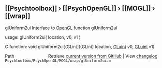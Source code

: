 ## [[Psychtoolbox]] &#8250; [[PsychOpenGL]] &#8250; [[MOGL]] &#8250; [[wrap]]

glUniform2ui  Interface to [OpenGL](OpenGL) function glUniform2ui  
  
usage:  glUniform2ui( location, v0, v1 )  
  
C function:  void glUniform2ui[(GLint]((GLint) location, [GLuint](GLuint) v0, [GLuint](GLuint) v1)  




<div class="code_header" style="text-align:right;">
  <span style="float:left;">Path&nbsp;&nbsp;</span> <span class="counter">Retrieve <a href=
  "https://raw.github.com/Psychtoolbox-3/Psychtoolbox-3/beta/Psychtoolbox/PsychOpenGL/MOGL/wrap/glUniform2ui.m">current version from GitHub</a> | View <a href=
  "https://github.com/Psychtoolbox-3/Psychtoolbox-3/commits/beta/Psychtoolbox/PsychOpenGL/MOGL/wrap/glUniform2ui.m">changelog</a></span>
</div>
<div class="code">
  <code>Psychtoolbox/PsychOpenGL/MOGL/wrap/glUniform2ui.m</code>
</div>

